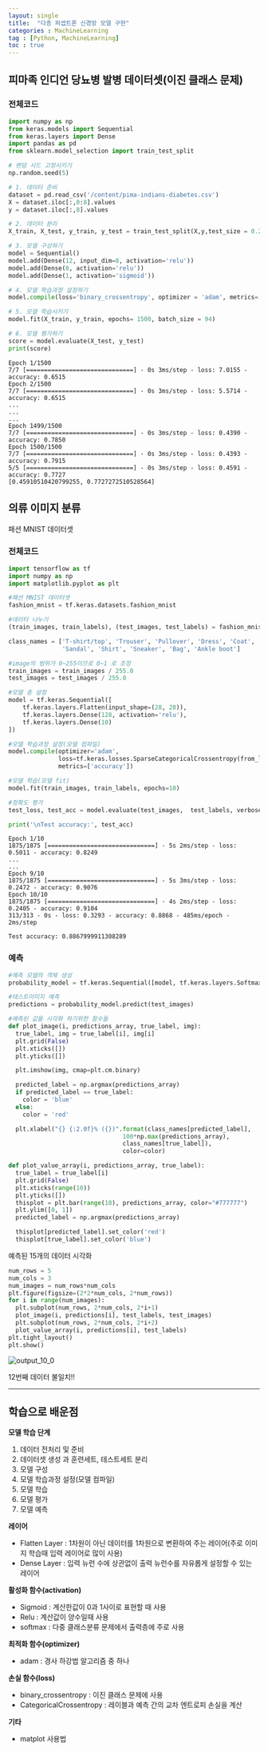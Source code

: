 ```yaml
---
layout: single
title:  "다층 퍼셉트론 신경망 모델 구현"
categories : MachineLearning
tag : [Python, MachineLearning]
toc : true
---
```



## 피마족 인디언 당뇨병 발병 데이터셋(이진 클래스 문제)

### 전체코드


```python
import numpy as np
from keras.models import Sequential
from keras.layers import Dense
import pandas as pd
from sklearn.model_selection import train_test_split

# 랜덤 시드 고정시키기
np.random.seed(5)

# 1. 데이터 준비
dataset = pd.read_csv('/content/pima-indians-diabetes.csv')
X = dataset.iloc[:,0:8].values
y = dataset.iloc[:,8].values

# 2. 데이터 분리
X_train, X_test, y_train, y_test = train_test_split(X,y,test_size = 0.2 )

# 3. 모델 구성하기
model = Sequential()
model.add(Dense(12, input_dim=8, activation='relu'))
model.add(Dense(8, activation='relu'))
model.add(Dense(1, activation='sigmoid'))

# 4. 모델 학습과정 설정하기
model.compile(loss='binary_crossentropy', optimizer = 'adam', metrics=['accuracy'])

# 5. 모델 학습시키기
model.fit(X_train, y_train, epochs= 1500, batch_size = 94)

# 6. 모델 평가하기
score = model.evaluate(X_test, y_test)
print(score)

```

    Epoch 1/1500
    7/7 [==============================] - 0s 3ms/step - loss: 7.0155 - accuracy: 0.6515
    Epoch 2/1500
    7/7 [==============================] - 0s 3ms/step - loss: 5.5714 - accuracy: 0.6515
    ...
    ...
    ...
    Epoch 1499/1500
    7/7 [==============================] - 0s 3ms/step - loss: 0.4390 - accuracy: 0.7850
    Epoch 1500/1500
    7/7 [==============================] - 0s 3ms/step - loss: 0.4393 - accuracy: 0.7915
    5/5 [==============================] - 0s 3ms/step - loss: 0.4591 - accuracy: 0.7727
    [0.45910510420799255, 0.7727272510528564]


## 의류 이미지 분류
패션 MNIST 데이터셋

### 전체코드


```python
import tensorflow as tf
import numpy as np
import matplotlib.pyplot as plt

#패션 MNIST 데이터셋
fashion_mnist = tf.keras.datasets.fashion_mnist

#데이터 나누기
(train_images, train_labels), (test_images, test_labels) = fashion_mnist.load_data()

class_names = ['T-shirt/top', 'Trouser', 'Pullover', 'Dress', 'Coat',
               'Sandal', 'Shirt', 'Sneaker', 'Bag', 'Ankle boot']

#image의 범위가 0~255이므로 0~1 로 조정
train_images = train_images / 255.0
test_images = test_images / 255.0

#모델 층 설정
model = tf.keras.Sequential([
    tf.keras.layers.Flatten(input_shape=(28, 28)),
    tf.keras.layers.Dense(128, activation='relu'),
    tf.keras.layers.Dense(10)
])

#모델 학습과정 설정(모델 컴파일)
model.compile(optimizer='adam',
              loss=tf.keras.losses.SparseCategoricalCrossentropy(from_logits=True),
              metrics=['accuracy'])

#모델 학습(모델 fit)
model.fit(train_images, train_labels, epochs=10)

#정확도 평가
test_loss, test_acc = model.evaluate(test_images,  test_labels, verbose=2)

print('\nTest accuracy:', test_acc)


```

    Epoch 1/10
    1875/1875 [==============================] - 5s 2ms/step - loss: 0.5011 - accuracy: 0.8249
    ...
    ...
    Epoch 9/10
    1875/1875 [==============================] - 5s 3ms/step - loss: 0.2472 - accuracy: 0.9076
    Epoch 10/10
    1875/1875 [==============================] - 4s 2ms/step - loss: 0.2405 - accuracy: 0.9104
    313/313 - 0s - loss: 0.3293 - accuracy: 0.8868 - 485ms/epoch - 2ms/step
    
    Test accuracy: 0.8867999911308289


### 예측


```python
#예측 모델의 객체 생성
probability_model = tf.keras.Sequential([model, tf.keras.layers.Softmax()])

#테스트이미지 예측
predictions = probability_model.predict(test_images)

#예측된 값을 시각화 하기위한 함수들
def plot_image(i, predictions_array, true_label, img):
  true_label, img = true_label[i], img[i]
  plt.grid(False)
  plt.xticks([])
  plt.yticks([])

  plt.imshow(img, cmap=plt.cm.binary)

  predicted_label = np.argmax(predictions_array)
  if predicted_label == true_label:
    color = 'blue'
  else:
    color = 'red'

  plt.xlabel("{} {:2.0f}% ({})".format(class_names[predicted_label],
                                100*np.max(predictions_array),
                                class_names[true_label]),
                                color=color)

def plot_value_array(i, predictions_array, true_label):
  true_label = true_label[i]
  plt.grid(False)
  plt.xticks(range(10))
  plt.yticks([])
  thisplot = plt.bar(range(10), predictions_array, color="#777777")
  plt.ylim([0, 1])
  predicted_label = np.argmax(predictions_array)

  thisplot[predicted_label].set_color('red')
  thisplot[true_label].set_color('blue')
```

예측된 15개의 데이터 시각화


```python
num_rows = 5
num_cols = 3
num_images = num_rows*num_cols
plt.figure(figsize=(2*2*num_cols, 2*num_rows))
for i in range(num_images):
  plt.subplot(num_rows, 2*num_cols, 2*i+1)
  plot_image(i, predictions[i], test_labels, test_images)
  plt.subplot(num_rows, 2*num_cols, 2*i+2)
  plot_value_array(i, predictions[i], test_labels)
plt.tight_layout()
plt.show()
```


 ![output_10_0](../../images/2022-07-19-Multiple-Perceptron-Layer/output_10_0.png)

12번째 데이터 불일치!!

---

## 학습으로 배운점

__모델 학습 단계__

1. 데이터 전처리 및 준비
2. 데이터셋 생성 과 훈련세트, 테스트세트 분리
3. 모델 구성
4. 모델 학습과정 설정(모델 컴파일)
5. 모델 학습
6. 모델 평가
7. 모델 예측

__레이어__

* Flatten Layer : 1차원이 아닌 데이터를 1차원으로 변환하여 주는 레이어(주로 이미지 학습때 입력 레이어로 많이 사용)
* Dense Layer : 입력 뉴런 수에 상관없이 출력 뉴런수를 자유롭게 설정할 수 있는 레이어 

__활성화 함수(activation)__

* Sigmoid : 계산한값이 0과 1사이로 표현할 때 사용
* Relu : 계산값이 양수일때 사용
* softmax : 다중 클래스분류 문제에서 출력층에 주로 사용

__최적화 함수(optimizer)__

* adam : 경사 하강법 알고리즘 중 하나

__손실 함수(loss)__

* binary_crossentropy : 이진 클래스 문제에 사용
* CategoricalCrossentropy : 레이블과 예측 간의 교차 엔트로피 손실을 계산

__기타__

* matplot 사용법
